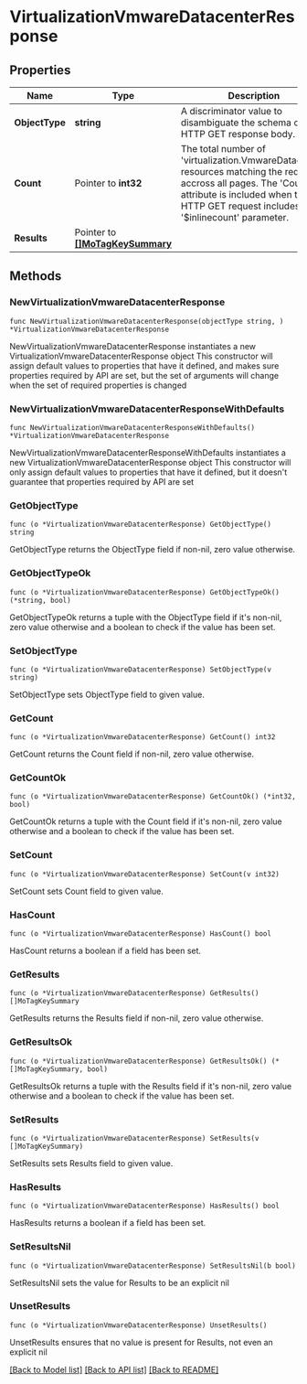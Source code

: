 # VirtualizationVmwareDatacenterResponse

## Properties

Name | Type | Description | Notes
------------ | ------------- | ------------- | -------------
**ObjectType** | **string** | A discriminator value to disambiguate the schema of a HTTP GET response body. | 
**Count** | Pointer to **int32** | The total number of &#39;virtualization.VmwareDatacenter&#39; resources matching the request, accross all pages. The &#39;Count&#39; attribute is included when the HTTP GET request includes the &#39;$inlinecount&#39; parameter. | [optional] 
**Results** | Pointer to [**[]MoTagKeySummary**](MoTagKeySummary.md) |  | [optional] 

## Methods

### NewVirtualizationVmwareDatacenterResponse

`func NewVirtualizationVmwareDatacenterResponse(objectType string, ) *VirtualizationVmwareDatacenterResponse`

NewVirtualizationVmwareDatacenterResponse instantiates a new VirtualizationVmwareDatacenterResponse object
This constructor will assign default values to properties that have it defined,
and makes sure properties required by API are set, but the set of arguments
will change when the set of required properties is changed

### NewVirtualizationVmwareDatacenterResponseWithDefaults

`func NewVirtualizationVmwareDatacenterResponseWithDefaults() *VirtualizationVmwareDatacenterResponse`

NewVirtualizationVmwareDatacenterResponseWithDefaults instantiates a new VirtualizationVmwareDatacenterResponse object
This constructor will only assign default values to properties that have it defined,
but it doesn't guarantee that properties required by API are set

### GetObjectType

`func (o *VirtualizationVmwareDatacenterResponse) GetObjectType() string`

GetObjectType returns the ObjectType field if non-nil, zero value otherwise.

### GetObjectTypeOk

`func (o *VirtualizationVmwareDatacenterResponse) GetObjectTypeOk() (*string, bool)`

GetObjectTypeOk returns a tuple with the ObjectType field if it's non-nil, zero value otherwise
and a boolean to check if the value has been set.

### SetObjectType

`func (o *VirtualizationVmwareDatacenterResponse) SetObjectType(v string)`

SetObjectType sets ObjectType field to given value.


### GetCount

`func (o *VirtualizationVmwareDatacenterResponse) GetCount() int32`

GetCount returns the Count field if non-nil, zero value otherwise.

### GetCountOk

`func (o *VirtualizationVmwareDatacenterResponse) GetCountOk() (*int32, bool)`

GetCountOk returns a tuple with the Count field if it's non-nil, zero value otherwise
and a boolean to check if the value has been set.

### SetCount

`func (o *VirtualizationVmwareDatacenterResponse) SetCount(v int32)`

SetCount sets Count field to given value.

### HasCount

`func (o *VirtualizationVmwareDatacenterResponse) HasCount() bool`

HasCount returns a boolean if a field has been set.

### GetResults

`func (o *VirtualizationVmwareDatacenterResponse) GetResults() []MoTagKeySummary`

GetResults returns the Results field if non-nil, zero value otherwise.

### GetResultsOk

`func (o *VirtualizationVmwareDatacenterResponse) GetResultsOk() (*[]MoTagKeySummary, bool)`

GetResultsOk returns a tuple with the Results field if it's non-nil, zero value otherwise
and a boolean to check if the value has been set.

### SetResults

`func (o *VirtualizationVmwareDatacenterResponse) SetResults(v []MoTagKeySummary)`

SetResults sets Results field to given value.

### HasResults

`func (o *VirtualizationVmwareDatacenterResponse) HasResults() bool`

HasResults returns a boolean if a field has been set.

### SetResultsNil

`func (o *VirtualizationVmwareDatacenterResponse) SetResultsNil(b bool)`

 SetResultsNil sets the value for Results to be an explicit nil

### UnsetResults
`func (o *VirtualizationVmwareDatacenterResponse) UnsetResults()`

UnsetResults ensures that no value is present for Results, not even an explicit nil

[[Back to Model list]](../README.md#documentation-for-models) [[Back to API list]](../README.md#documentation-for-api-endpoints) [[Back to README]](../README.md)


